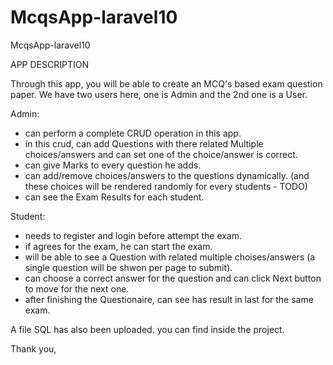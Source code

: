 # McqsApp-laravel10
McqsApp-laravel10

APP DESCRIPTION

Through this app, you will be able to create an MCQ's based exam question paper. We have two users here, one is Admin and the 2nd one is a User.

Admin:
- can perform a complete CRUD operation in this app.
- in this crud, can add Questions with there related Multiple choices/answers and can set
one of the choice/answer is correct.
- can give Marks to every question he adds.
- can add/remove choices/answers to the questions dynamically. (and these choices will be rendered randomly for every students - TODO)
- can see the Exam Results for each student.

Student:
- needs to register and login before attempt the exam.
- if agrees for the exam, he can start the exam.
- will be able to see a Question with related multiple choises/answers (a single question will be shwon per page to submit).
- can choose a correct answer for the question and can click Next button to move for the next one.
- after finishing the Questionaire, can see has result in last for the same exam.

A file SQL has also been uploaded. you can find inside the project.

Thank you,

